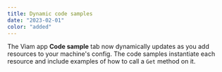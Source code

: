 ```yaml
---
title: Dynamic code samples
date: "2023-02-01"
color: "added"
---
```


The Viam app **Code sample** tab now dynamically updates as you add resources to your machine's config.
The code samples instantiate each resource and include examples of how to call a `Get` method on it.
